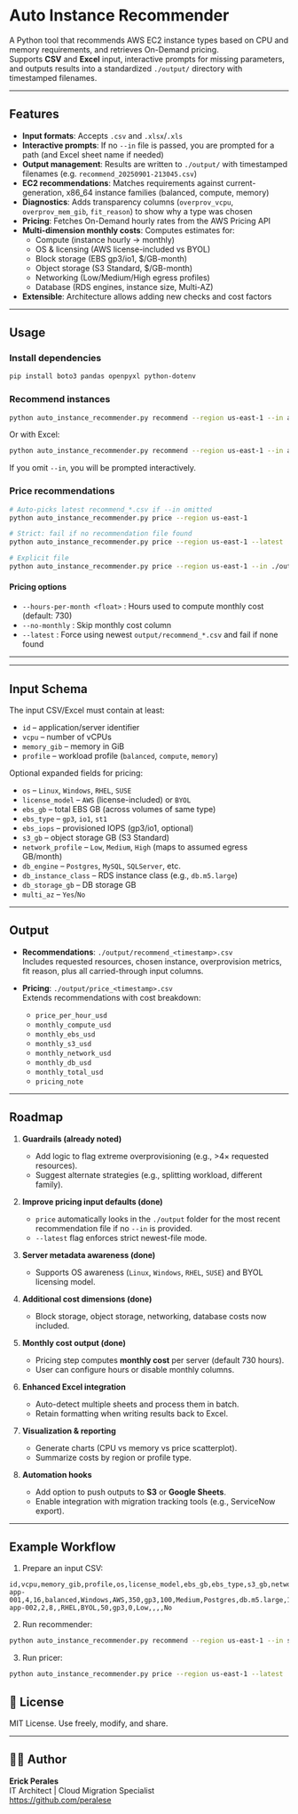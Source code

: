 # Auto Instance Recommender

A Python tool that recommends AWS EC2 instance types based on CPU and memory requirements, and retrieves On-Demand pricing.  
Supports **CSV** and **Excel** input, interactive prompts for missing parameters, and outputs results into a standardized `./output/` directory with timestamped filenames.

---

## Features

- **Input formats**: Accepts `.csv` and `.xlsx`/`.xls`
- **Interactive prompts**: If no `--in` file is passed, you are prompted for a path (and Excel sheet name if needed)
- **Output management**: Results are written to `./output/` with timestamped filenames (e.g. `recommend_20250901-213045.csv`)
- **EC2 recommendations**: Matches requirements against current-generation, x86_64 instance families (balanced, compute, memory)
- **Diagnostics**: Adds transparency columns (`overprov_vcpu`, `overprov_mem_gib`, `fit_reason`) to show why a type was chosen
- **Pricing**: Fetches On-Demand hourly rates from the AWS Pricing API
- **Multi-dimension monthly costs**: Computes estimates for:
  - Compute (instance hourly → monthly)
  - OS & licensing (AWS license-included vs BYOL)
  - Block storage (EBS gp3/io1, $/GB-month)
  - Object storage (S3 Standard, $/GB-month)
  - Networking (Low/Medium/High egress profiles)
  - Database (RDS engines, instance size, Multi-AZ)
- **Extensible**: Architecture allows adding new checks and cost factors

---
## Usage

### Install dependencies

```bash
pip install boto3 pandas openpyxl python-dotenv
```

### Recommend instances

```bash
python auto_instance_recommender.py recommend --region us-east-1 --in apps.csv
```

Or with Excel:

```bash
python auto_instance_recommender.py recommend --region us-east-1 --in apps.xlsx --sheet Sheet1
```

If you omit `--in`, you will be prompted interactively.

### Price recommendations

```bash
# Auto-picks latest recommend_*.csv if --in omitted
python auto_instance_recommender.py price --region us-east-1
```

```bash
# Strict: fail if no recommendation file found
python auto_instance_recommender.py price --region us-east-1 --latest
```

```bash
# Explicit file
python auto_instance_recommender.py price --region us-east-1 --in ./output/recommend_20250830-213045.csv
```

#### Pricing options
- `--hours-per-month <float>` : Hours used to compute monthly cost (default: 730)  
- `--no-monthly` : Skip monthly cost column  
- `--latest` : Force using newest `output/recommend_*.csv` and fail if none found  

---

---

## Input Schema

The input CSV/Excel must contain at least:

- `id` – application/server identifier  
- `vcpu` – number of vCPUs  
- `memory_gib` – memory in GiB  
- `profile` – workload profile (`balanced`, `compute`, `memory`)  

Optional expanded fields for pricing:

- `os` – `Linux`, `Windows`, `RHEL`, `SUSE`  
- `license_model` – `AWS` (license-included) or `BYOL`  
- `ebs_gb` – total EBS GB (across volumes of same type)  
- `ebs_type` – `gp3`, `io1`, `st1`  
- `ebs_iops` – provisioned IOPS (gp3/io1, optional)  
- `s3_gb` – object storage GB (S3 Standard)  
- `network_profile` – `Low`, `Medium`, `High` (maps to assumed egress GB/month)  
- `db_engine` – `Postgres`, `MySQL`, `SQLServer`, etc.  
- `db_instance_class` – RDS instance class (e.g., `db.m5.large`)  
- `db_storage_gb` – DB storage GB  
- `multi_az` – `Yes`/`No`  

---
## Output

- **Recommendations**: `./output/recommend_<timestamp>.csv`  
  Includes requested resources, chosen instance, overprovision metrics, fit reason, plus all carried-through input columns.

- **Pricing**: `./output/price_<timestamp>.csv`  
  Extends recommendations with cost breakdown:  
  - `price_per_hour_usd`  
  - `monthly_compute_usd`  
  - `monthly_ebs_usd`  
  - `monthly_s3_usd`  
  - `monthly_network_usd`  
  - `monthly_db_usd`  
  - `monthly_total_usd`  
  - `pricing_note`  

---

## Roadmap

1. **Guardrails (already noted)**  
   - Add logic to flag extreme overprovisioning (e.g., >4× requested resources).  
   - Suggest alternate strategies (e.g., splitting workload, different family).  

2. **Improve pricing input defaults (done)**  
   - `price` automatically looks in the `./output` folder for the most recent recommendation file if no `--in` is provided.  
   - `--latest` flag enforces strict newest-file mode.  

3. **Server metadata awareness (done)**  
   - Supports OS awareness (`Linux`, `Windows`, `RHEL`, `SUSE`) and BYOL licensing model.  

4. **Additional cost dimensions (done)**  
   - Block storage, object storage, networking, database costs now included.  

5. **Monthly cost output (done)**  
   - Pricing step computes **monthly cost** per server (default 730 hours).  
   - User can configure hours or disable monthly columns.  

6. **Enhanced Excel integration**  
   - Auto-detect multiple sheets and process them in batch.  
   - Retain formatting when writing results back to Excel.  

7. **Visualization & reporting**  
   - Generate charts (CPU vs memory vs price scatterplot).  
   - Summarize costs by region or profile type.  

8. **Automation hooks**  
   - Add option to push outputs to **S3** or **Google Sheets**.  
   - Enable integration with migration tracking tools (e.g., ServiceNow export).  

---

## Example Workflow

1. Prepare an input CSV:

```csv
id,vcpu,memory_gib,profile,os,license_model,ebs_gb,ebs_type,s3_gb,network_profile,db_engine,db_instance_class,db_storage_gb,multi_az
app-001,4,16,balanced,Windows,AWS,350,gp3,100,Medium,Postgres,db.m5.large,100,Yes
app-002,2,8,,RHEL,BYOL,50,gp3,0,Low,,,,No

```

2. Run recommender:

```bash
python auto_instance_recommender.py recommend --region us-east-1 --in servers.csv

```

3. Run pricer:

```bash
python auto_instance_recommender.py price --region us-east-1 --latest
```

## 📌 License

MIT License. Use freely, modify, and share.

---

## 👨‍💻 Author

**Erick Perales**  
IT Architect | Cloud Migration Specialist  
https://github.com/peralese
